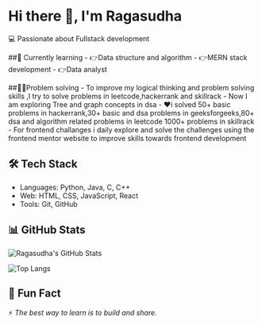 # Hi there 👋, I'm Ragasudha  
💻 Passionate about Fullstack development


##🌱 Currently learning
         - 👉Data structure and algorithm
         - 👉MERN stack development
         - 👉Data analyst

##👩‍💻Problem solving 
      - To improve my logical thinking and problem solving skills ,I try to solve problems in leetcode,hackerrank and skillrack
      - Now I am exploring Tree and graph concepts in dsa
          - ❤️i solved 50+ basic problems in hackerrank,30+ basic and dsa problems in geeksforgeeks,80+ dsa and algorithm related problems in leetcode
      1000+ problems in skillrack 
      - For frontend challanges i daily explore and solve the challenges using the frontend mentor website to improve skills towards frontend development
      



## 🛠️ Tech Stack
- Languages: Python, Java, C, C++  
- Web: HTML, CSS, JavaScript, React  
- Tools: Git, GitHub


## 📊 GitHub Stats
![Ragasudha's GitHub Stats](https://github-readme-stats.vercel.app/api?username=RAGASUDHA-B&show_icons=true&theme=radical)  

![Top Langs](https://github-readme-stats.vercel.app/api/top-langs/?username=RAGASUDHA-B&layout=compact&theme=radical)  


## 🎉 Fun Fact
⚡ *The best way to learn is to build and share.*  
